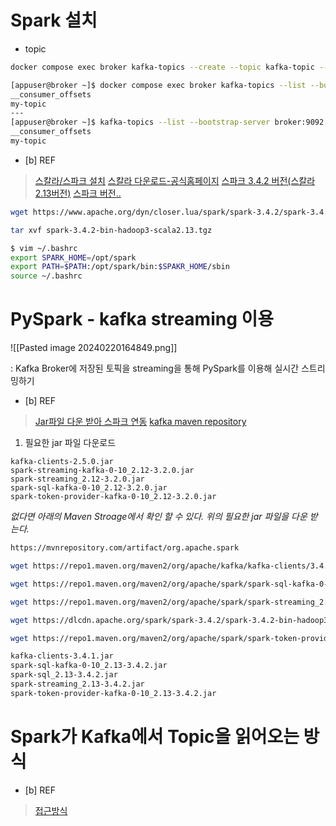 

# Spark 설치 

- topic 
```bash
docker compose exec broker kafka-topics --create --topic kafka-topic --bootstrap-server broker:9092 --replication-factor 1 --partitions 1
```
```bash
[appuser@broker ~]$ docker compose exec broker kafka-topics --list --bootstrap-server  133.186.152.65:19092
__consumer_offsets
my-topic
--- 
[appuser@broker ~]$ kafka-topics --list --bootstrap-server broker:9092
__consumer_offsets
my-topic
```

- [b] REF
> [스칼라/스파크 설치](https://robomoan.medium.com/ubuntu-%ED%99%98%EA%B2%BD%EC%97%90%EC%84%9C-apache-spark-%EC%84%A4%EC%B9%98%ED%95%98%EA%B8%B0-c81d0cf332e3)
> [스칼라 다운로드-공식홈페이지](https://spark.apache.org/downloads.html)
> [스파크 3.4.2 버전(스칼라 2.13버전)](https://www.apache.org/dyn/closer.lua/spark/spark-3.4.2/spark-3.4.2-bin-hadoop3-scala2.13.tgz)
> [스파크 버전..](https://archive.apache.org/dist/spark/spark-3.3.0/)


```bash
wget https://www.apache.org/dyn/closer.lua/spark/spark-3.4.2/spark-3.4.2-bin-hadoop3-scala2.13.tgz
```

```bash
tar xvf spark-3.4.2-bin-hadoop3-scala2.13.tgz
```

```bash
$ vim ~/.bashrc
export SPARK_HOME=/opt/spark
export PATH=$PATH:/opt/spark/bin:$SPAKR_HOME/sbin
source ~/.bashrc
```


# PySpark - kafka streaming 이용

![[Pasted image 20240220164849.png]]

: Kafka Broker에 저장된 토픽을 streaming을 통해 PySpark를 이용해 실시간 스트리밍하기

- [b] REF
> [Jar파일 다운 받아 스파크 연동](https://velog.io/@statco19/pyspark-kafka-streaming)
> [kafka maven repository](https://mvnrepository.com/artifact/org.apache.spark/spark-sql-kafka-0-10)

1. 필요한 jar 파일 다운로드 
```
kafka-clients-2.5.0.jar
spark-streaming-kafka-0-10_2.12-3.2.0.jar
spark-streaming_2.12-3.2.0.jar
spark-sql-kafka-0-10_2.12-3.2.0.jar
spark-token-provider-kafka-0-10_2.12-3.2.0.jar
```

*없다면 아래의 Maven Stroage에서 확인 할 수 있다. 위의 필요한 jar 파일을 다운 받는다.*
```bash
https://mvnrepository.com/artifact/org.apache.spark
```

```bash
wget https://repo1.maven.org/maven2/org/apache/kafka/kafka-clients/3.4.1/kafka-clients-3.4.1.jar
```

```bash
wget https://repo1.maven.org/maven2/org/apache/spark/spark-sql-kafka-0-10_2.13/3.4.2/spark-sql-kafka-0-10_2.13-3.4.2.jar
```

```bash
wget https://repo1.maven.org/maven2/org/apache/spark/spark-streaming_2.13/3.4.2/spark-streaming_2.13-3.4.2.jar
```

```bash
wget https://dlcdn.apache.org/spark/spark-3.4.2/spark-3.4.2-bin-hadoop3.tgz
```

```bash
wget https://repo1.maven.org/maven2/org/apache/spark/spark-token-provider-kafka-0-10_2.13/3.4.2/spark-token-provider-kafka-0-10_2.13-3.4.2.jar
```

```bash
kafka-clients-3.4.1.jar
spark-sql-kafka-0-10_2.13-3.4.2.jar
spark-sql_2.13-3.4.2.jar
spark-streaming_2.13-3.4.2.jar
spark-token-provider-kafka-0-10_2.13-3.4.2.jar
```


# Spark가 Kafka에서 Topic을 읽어오는 방식

- [b] REF

> [접근방식](https://knight76.tistory.com/entry/Spark%EC%99%80-Kafka-%EC%97%B0%EB%8F%99)

